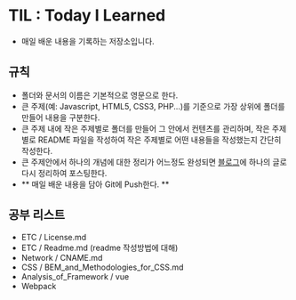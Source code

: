 # TIL : Today I Learned
- 매일 배운 내용을 기록하는 저장소입니다.

## 규칙
- 폴더와 문서의 이름은 기본적으로 영문으로 한다.
- 큰 주제(예: Javascript, HTML5, CSS3, PHP...)를 기준으로 가장 상위에 폴더를 만들어 내용을 구분한다.
- 큰 주제 내에 작은 주제별로 폴더를 만들어 그 안에서 컨텐츠를 관리하며,
작은 주제별로 README 파일을 작성하여 작은 주제별로 어떤 내용들을 작성했는지 간단히 작성한다.
- 큰 주제안에서 하나의 개념에 대한 정리가 어느정도 완성되면
[블로그](http://lutece.kr)에 하나의 글로 다시 정리하여 포스팅한다.
- ** 매일 배운 내용을 담아 Git에 Push한다. **

## 공부 리스트
- ETC / License.md
- ETC / Readme.md (readme 작성방법에 대해)
- Network / CNAME.md
- CSS / BEM_and_Methodologies_for_CSS.md
- Analysis_of_Framework / vue
- Webpack